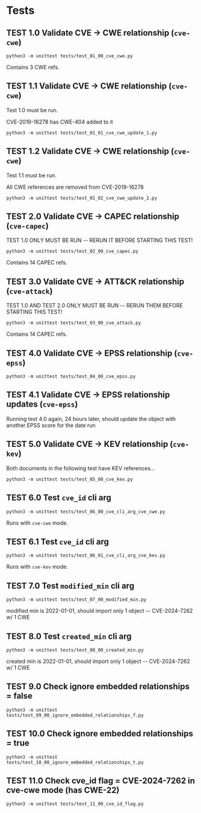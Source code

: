 # Tests

## TEST 1.0 Validate CVE -> CWE relationship (`cve-cwe`)

```shell
python3 -m unittest tests/test_01_00_cve_cwe.py
```

Contains 3 CWE refs.

## TEST 1.1 Validate CVE -> CWE relationship (`cve-cwe`)

Test 1.0 must be run.

CVE-2019-16278 has CWE-404 added to it

```shell
python3 -m unittest tests/test_01_01_cve_cwe_update_1.py
```

## TEST 1.2 Validate CVE -> CWE relationship (`cve-cwe`)

Test 1.1 must be run.

All CWE references are removed from CVE-2019-16278

```shell
python3 -m unittest tests/test_01_02_cve_cwe_update_2.py
```

## TEST 2.0 Validate CVE -> CAPEC relationship (`cve-capec`)

TEST 1.0 ONLY MUST BE RUN -- RERUN IT BEFORE STARTING THIS TEST!

```shell
python3 -m unittest tests/test_02_00_cve_capec.py
```

Contains 14 CAPEC refs.

## TEST 3.0 Validate CVE -> ATT&CK relationship (`cve-attack`)

TEST 1.0 AND TEST 2.0 ONLY MUST BE RUN -- RERUN THEM BEFORE STARTING THIS TEST!

```shell
python3 -m unittest tests/test_03_00_cve_attack.py
```

Contains 14 CAPEC refs.

## TEST 4.0 Validate CVE -> EPSS relationship (`cve-epss`)

```shell
python3 -m unittest tests/test_04_00_cve_epss.py
```

## TEST 4.1 Validate CVE -> EPSS relationship updates (`cve-epss`)

Running test 4.0 again, 24 hours later, should update the object with another EPSS score for the date run

## TEST 5.0 Validate CVE -> KEV relationship (`cve-kev`)

Both documents in the following test have KEV references...

```shell
python3 -m unittest tests/test_05_00_cve_kev.py
```

## TEST 6.0 Test `cve_id` cli arg

```shell
python3 -m unittest tests/test_06_00_cve_cli_arg_cve_cwe.py
```

Runs with `cve-cwe` mode.

## TEST 6.1 Test `cve_id` cli arg

```shell
python3 -m unittest tests/test_06_01_cve_cli_arg_cve_kev.py
```

Runs with `cve-kev` mode.

## TEST 7.0 Test `modified_min` cli arg

```shell
python3 -m unittest tests/test_07_00_modified_min.py
```

modified min is 2022-01-01, should import only 1 object -- CVE-2024-7262 w/ 1 CWE


## TEST 8.0 Test `created_min` cli arg

```shell
python3 -m unittest tests/test_08_00_created_min.py
```

created min is 2022-01-01, should import only 1 object -- CVE-2024-7262 w/ 1 CWE

## TEST 9.0 Check ignore embedded relationships = false

```shell
python3 -m unittest tests/test_09_00_ignore_embedded_relationships_f.py
```

## TEST 10.0 Check ignore embedded relationships = true

```shell
python3 -m unittest tests/test_10_00_ignore_embedded_relationships_t.py
```

## TEST 11.0 Check cve_id flag = CVE-2024-7262 in cve-cwe mode (has CWE-22)

```shell
python3 -m unittest tests/test_11_00_cve_id_flag.py
```